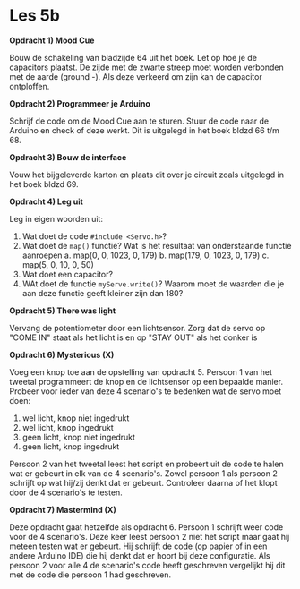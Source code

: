 # Les 5b

**Opdracht 1) Mood Cue**

Bouw de schakeling van bladzijde 64 uit het boek. Let op hoe je de capacitors plaatst. De zijde met de zwarte streep moet worden verbonden met de aarde (ground -).
Als deze verkeerd om zijn kan de capacitor ontploffen.

**Opdracht 2) Programmeer je Arduino**

Schrijf de code om de Mood Cue aan te sturen. Stuur de code naar de Arduino en check of deze werkt. Dit is uitgelegd in het boek bldzd 66 t/m 68.

**Opdracht 3) Bouw de interface**

Vouw het bijgeleverde karton en plaats dit over je circuit zoals uitgelegd in het boek bldzd 69.

**Opdracht 4) Leg uit**

Leg in eigen woorden uit:
1. Wat doet de code `#include <Servo.h>`?
2. Wat doet de `map()` functie? Wat is het resultaat van onderstaande functie aanroepen
    a. map(0, 0, 1023, 0, 179)
	b. map(179, 0, 1023, 0, 179)
	c. map(5, 0, 10, 0, 50)
3. Wat doet een capacitor?
4. WAt doet de functie `myServe.write()`? Waarom moet de waarden die je aan deze functie geeft kleiner zijn dan 180?

**Opdracht 5) There was light**

Vervang de potentiometer door een lichtsensor. Zorg dat de servo op "COME IN" staat als het licht is en op "STAY OUT" als het donker is

**Opdracht 6) Mysterious (X)**

Voeg een knop toe aan de opstelling van opdracht 5. Persoon 1 van het tweetal programmeert de knop en de lichtsensor op een bepaalde manier. Probeer voor ieder van deze 4 scenario's te bedenken wat de servo moet doen:
1. wel licht, knop niet ingedrukt
2. wel licht, knop ingedrukt
3. geen licht, knop niet ingedrukt
4. geen licht, knop ingedrukt

Persoon 2 van het tweetal leest het script en probeert uit de code te halen wat er gebeurt in elk van de 4 scenario's. Zowel persoon 1 als persoon 2 schrijft op wat hij/zij denkt dat er gebeurt. Controleer daarna of het klopt door de 4 scenario's te testen.

**Opdracht 7) Mastermind (X)**

Deze opdracht gaat hetzelfde als opdracht 6. Persoon 1 schrijft weer code voor de 4 scenario's. Deze keer leest persoon 2 niet het script maar gaat hij meteen testen wat er gebeurt. Hij schrijft de code (op papier of in een andere Arduino IDE) die hij denkt dat er hoort bij deze configuratie. Als persoon 2 voor alle 4 de scenario's code heeft geschreven vergelijkt hij dit met de code die persoon 1 had geschreven.